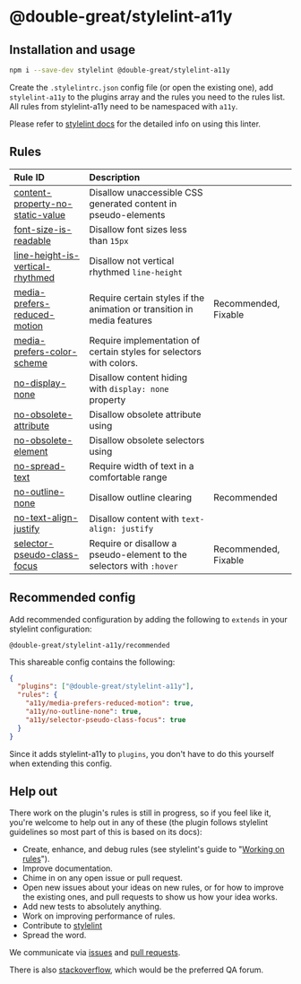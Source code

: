 # @double-great/stylelint-a11y

## Installation and usage

```bash
npm i --save-dev stylelint @double-great/stylelint-a11y
```

Create the `.stylelintrc.json` config file (or open the existing one), add `stylelint-a11y` to the plugins array and the rules you need to the rules list. All rules from stylelint-a11y need to be namespaced with `a11y`.

Please refer to [stylelint docs](https://stylelint.io/user-guide/) for the detailed info on using this linter.

## Rules

| Rule ID                                                                                    | Description                                                             |                      |
| :----------------------------------------------------------------------------------------- | :---------------------------------------------------------------------- | -------------------- |
| [content-property-no-static-value](./src/rules/content-property-no-static-value/README.md) | Disallow unaccessible CSS generated content in pseudo-elements          |                      |
| [font-size-is-readable](./src/rules/font-size-is-readable/README.md)                       | Disallow font sizes less than `15px`                                    |                      |
| [line-height-is-vertical-rhythmed](./src/rules/line-height-is-vertical-rhythmed/README.md) | Disallow not vertical rhythmed `line-height`                            |                      |
| [media-prefers-reduced-motion](./src/rules/media-prefers-reduced-motion/README.md)         | Require certain styles if the animation or transition in media features | Recommended, Fixable |
| [media-prefers-color-scheme](./src/rules/media-prefers-color-scheme/README.md)             | Require implementation of certain styles for selectors with colors.     |                      |
| [no-display-none](./src/rules/no-display-none/README.md)                                   | Disallow content hiding with `display: none` property                   |                      |
| [no-obsolete-attribute](./src/rules/no-obsolete-attribute/README.md)                       | Disallow obsolete attribute using                                       |                      |
| [no-obsolete-element](./src/rules/no-obsolete-element/README.md)                           | Disallow obsolete selectors using                                       |                      |
| [no-spread-text](./src/rules/no-spread-text/README.md)                                     | Require width of text in a comfortable range                            |                      |
| [no-outline-none](./src/rules/no-outline-none/README.md)                                   | Disallow outline clearing                                               | Recommended          |
| [no-text-align-justify](./src/rules/no-text-align-justify/README.md)                       | Disallow content with `text-align: justify`                             |                      |
| [selector-pseudo-class-focus](./src/rules/selector-pseudo-class-focus/README.md)           | Require or disallow a pseudo-element to the selectors with `:hover`     | Recommended, Fixable |

## Recommended config

Add recommended configuration by adding the following to `extends` in your stylelint configuration:

```
@double-great/stylelint-a11y/recommended
```

This shareable config contains the following:

```json
{
  "plugins": ["@double-great/stylelint-a11y"],
  "rules": {
    "a11y/media-prefers-reduced-motion": true,
    "a11y/no-outline-none": true,
    "a11y/selector-pseudo-class-focus": true
  }
}
```

Since it adds stylelint-a11y to `plugins`, you don't have to do this yourself when extending this config.

## Help out

There work on the plugin's rules is still in progress, so if you feel like it, you're welcome to help out in any of these (the plugin follows stylelint guidelines so most part of this is based on its docs):

- Create, enhance, and debug rules (see stylelint's guide to "[Working on rules](https://github.com/stylelint/stylelint/blob/main/docs/developer-guide/rules.md)").
- Improve documentation.
- Chime in on any open issue or pull request.
- Open new issues about your ideas on new rules, or for how to improve the existing ones, and pull requests to show us how your idea works.
- Add new tests to absolutely anything.
- Work on improving performance of rules.
- Contribute to [stylelint](https://github.com/stylelint/stylelint)
- Spread the word.

We communicate via [issues](https://github.com/double-great/stylelint-a11y/issues) and [pull requests](https://github.com/double-great/stylelint-a11y/pulls).

There is also [stackoverflow](https://stackoverflow.com/questions/tagged/stylelint), which would be the preferred QA forum.
